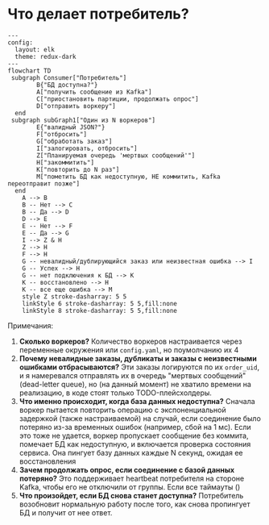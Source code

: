 # Что делает потребитель?

```mermaid
---
config:
  layout: elk
  theme: redux-dark
---
flowchart TD
 subgraph Consumer["Потребитель"]
        B{"БД доступна?"}
        A["получить сообщение из Kafka"]
        C["приостановить партиции, продолжать опрос"]
        D["отправить воркеру"]
  end
 subgraph subGraph1["Один из N воркеров"]
        E{"валидный JSON?"}
        F["отбросить"]
        G["обработать заказ"]
        I["залогировать, отбросить"]
        Z["Планируемая очередь 'мертвых сообщений'"]
        H["закоммитить"]
        K["повторить до N раз"]
        M["пометить БД как недоступную, НЕ коммитить, Kafka переотправит позже"]
  end
    A --> B
    B -- Нет --> C
    B -- Да --> D
    D --> E
    E -- Нет --> F
    E -- Да --> G
    I --> Z & H
    Z --> H
    F --> H
    G -- невалидный/дублирующийся заказ или неизвестная ошибка --> I
    G -- Успех --> H
    G -- нет подключения к БД --> K
    K -- восстановлено --> H
    K -- все еще ошибка --> M
    style Z stroke-dasharray: 5 5
    linkStyle 6 stroke-dasharray: 5 5,fill:none
    linkStyle 8 stroke-dasharray: 5 5,fill:none

```
Примечания:
1.  **Сколько воркеров?**
    Количество воркеров настраивается через переменные окружения или `config.yaml`, но поумолчанию их 4
2.  **Почему невалидные заказы, дубликаты и заказы с неизвестными ошибками отбрасываются?**
    Эти заказы логируются по их `order_uid`, и я намеревался отправлять их в очередь "мертвых сообщений" (dead-letter queue), но (на данный момент) не хватило времени на реализацию, в коде стоят только TODO-плейсхолдеры.
3.  **Что именно происходит, когда база данных недоступна?**
    Сначала воркер пытается повторить операцию с экспоненциальной задержкой (также настраиваемой) на случай, если соединение было потеряно из-за временных ошибок (например, сбой на 1 мс). Если это тоже не удается, воркер пропускает сообщение без коммита, помечает БД как недоступную, и включается проверка состояния сервиса. Она пингует базу данных каждые N секунд, ожидая ее восстановления
4.  **Зачем продолжать опрос, если соединение с базой данных потеряно?**
    Это поддерживает heartbeat потребителя на стороне Kafka, чтобы его не отключили от группы. Если все таймауты ()
5.  **Что произойдет, если БД снова станет доступна?**
    Потребитель возобновит нормальную работу после того, как снова пропингует БД и получит от нее ответ.
